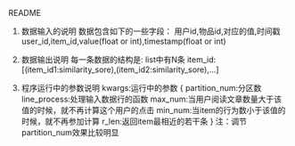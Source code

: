 README

1. 数据输入的说明
数据包含如下的一些字段：
用户id,物品id,对应的值,时间戳
user_id,item_id,value(float or int),timestamp(float or int)

2. 数据输出说明
每一条数据的结构是:
list中有N条
item_id:[(item_id1:similarity_sore),(item_id2:similarity_sore),...]
        
3. 程序运行中的参数说明
    kwargs:运行中的参数
        {
             partition_num:分区数
             line_process:处理输入数据行的函数
             max_num:当用户阅读文章数量大于该值的时候，就不再计算这个用户的点击
             min_num:当item的行为数小于该值的时候，就不再参加计算
             r_len:返回item最相近的若干条
        }
    注：调节partition_num效果比较明显